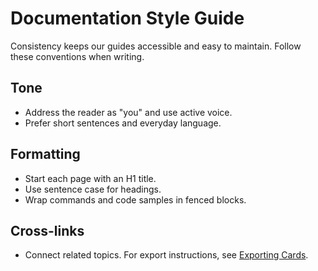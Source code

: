 # Documentation Style Guide

Consistency keeps our guides accessible and easy to maintain. Follow these conventions when writing.

## Tone
- Address the reader as "you" and use active voice.
- Prefer short sentences and everyday language.

## Formatting
- Start each page with an H1 title.
- Use sentence case for headings.
- Wrap commands and code samples in fenced blocks.

## Cross-links
- Connect related topics. For export instructions, see [Exporting Cards](./exporting-cards.md).
